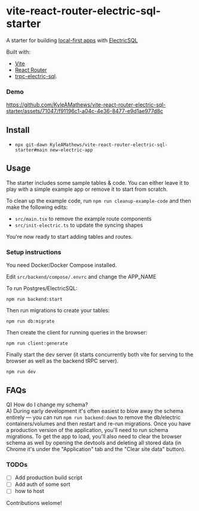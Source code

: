 # vite-react-router-electric-sql-starter

A starter for building [local-first apps](https://bricolage.io/some-notes-on-local-first-development/) with [ElectricSQL](https://electric-sql.com/)

Built with:
- [Vite](https://vitejs.dev/)
- [React Router](https://reactrouter.com/en/main)
- [trpc-electric-sql](https://github.com/KyleAMathews/trpc-crdt).

### Demo
https://github.com/KyleAMathews/vite-react-router-electric-sql-starter/assets/71047/f91196c1-a04c-4e36-8477-e9d1ae977d8c

## Install
- `npx git-dawn KyleAMathews/vite-react-router-electric-sql-starter#main new-electric-app`

## Usage

The starter includes some sample tables & code. You can either leave it to play with a simple example app or remove it to start from scratch.

To clean up the example code, run `npm run cleanup-example-code` and then make the following edits:
- `src/main.tsx` to remove the example route components
- `src/init-electric.ts` to update the syncing shapes

You're now ready to start adding tables and routes.

### Setup instructions
You need Docker/Docker Compose installed.

Edit `src/backend/compose/.envrc` and change the APP_NAME

To run Postgres/ElectricSQL:

`npm run backend:start`

Then run migrations to create your tables:

`npm run db:migrate`

Then create the client for running queries in the browser:

`npm run client:generate`

Finally start the dev server (it starts concurrently both vite for serving to the browser as well as the backend tRPC server).

`npm run dev`

## FAQs

Q) How do I change my schema?  
A) During early development it's often easiest to blow away the schema entirely — you can run `npm run backend:down` to remove the db/electric containers/volumes and then restart and re-run migrations. Once you have a production version of the application, you'll need to run schema migrations. To get the app to load, you'll also need to clear the browser schema as well by opening the devtools and deleting all stored data (in Chrome it's under the "Application" tab and the "Clear site data" button).

### TODOs
- [ ] Add production build script
- [ ] Add auth of some sort
- [ ] how to host

Contributions welome!
